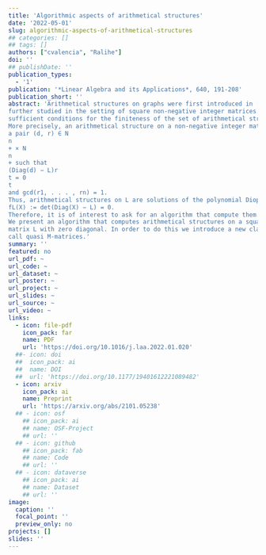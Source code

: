 ```yaml
---
title: 'Algorithmic aspects of arithmetical structures'
date: '2022-05-01'
slug: algorithmic-aspects-of-arithmetical-structures
## categories: []
## tags: []
authors: ["cvalencia", "Ralihe"]
doi: ''
## publishDate: ''
publication_types:
  - '1'
publication: '*Linear Algebra and its Applications*, 640, 191-208'
publication_short: ''
abstract: 'Arithmetical structures on graphs were first introduced in [11]. Later in [3] they were
further studied in the setting of square non-negative integer matrices. In both cases, necessary and
sufficient conditions for the finiteness of the set of arithmetical structures were given.
More precisely, an arithmetical structure on a non-negative integer matrix L with zero diagonal is
a pair (d, r) ∈ N
n
+ × N
n
+ such that
(Diag(d) − L)r
t = 0
t
and gcd(r1, . . . , rn) = 1.
Thus, arithmetical structures on L are solutions of the polynomial Diophantine equation
fL(X) := det(Diag(X) − L) = 0.
Therefore, it is of interest to ask for an algorithm that compute them.
We present an algorithm that computes arithmetical structures on a square integer non-negative
matrix L with zero diagonal. In order to do this we introduce a new class of Z-matrices, which we
call quasi M-matrices.'
summary: ''
featured: no
url_pdf: ~
url_code: ~
url_dataset: ~
url_poster: ~
url_project: ~
url_slides: ~
url_source: ~
url_video: ~
links:
  - icon: file-pdf
    icon_pack: far
    name: PDF
    url: 'https://doi.org/10.1016/j.laa.2022.01.020'
  ##- icon: doi
  ##  icon_pack: ai
  ##  name: DOI
  ##  url: 'https://doi.org/10.1177/19401612221089482'
  - icon: arxiv
    icon_pack: ai
    name: Preprint
    url: 'https://arxiv.org/abs/2101.05238'
  ## - icon: osf
    ## icon_pack: ai
    ## name: OSF-Project
    ## url: ''
  ## - icon: github
    ## icon_pack: fab
    ## name: Code
    ## url: ''
  ## - icon: dataverse
    ## icon_pack: ai
    ## name: Dataset
    ## url: ''
image:
  caption: ''
  focal_point: ''
  preview_only: no
projects: []
slides: ''
---
```

